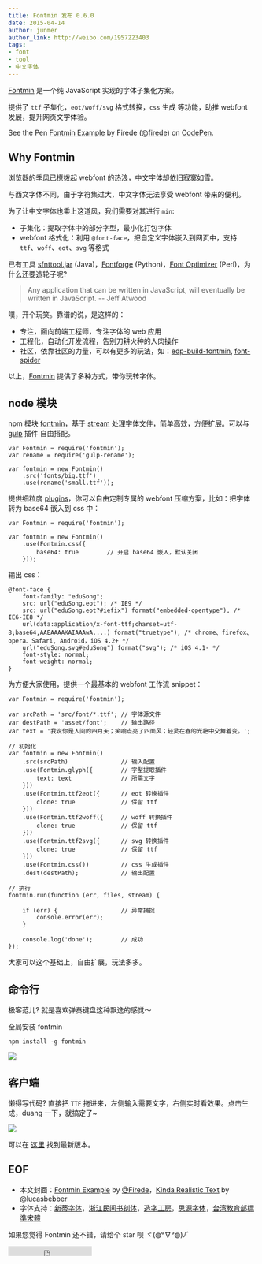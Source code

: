 ```yaml
---
title: Fontmin 发布 0.6.0
date: 2015-04-14
author: junmer
author_link: http://weibo.com/1957223403
tags:
- font
- tool
- 中文字体
---
```


[Fontmin](http://ecomfe.github.io/fontmin/) 是一个纯 JavaScript 实现的字体子集化方案。

提供了 `ttf` 子集化，`eot/woff/svg` 格式转换，`css` 生成 等功能，助推 webfont 发展，提升网页文字体验。

<p data-height="350" data-theme-id="0" data-slug-hash="raEXBX" data-default-tab="result" data-user="firede" class='codepen'>See the Pen <a href='http://codepen.io/firede/pen/raEXBX/'>Fontmin Example</a> by Firede (<a href='http://codepen.io/firede'>@firede</a>) on <a href='http://codepen.io'>CodePen</a>.</p>
<script async src="//assets.codepen.io/assets/embed/ei.js"></script>

<!-- more -->

## Why Fontmin 

浏览器的季风已撩拨起 webfont 的热浪，中文字体却依旧寂寞如雪。

与西文字体不同，由于字符集过大，中文字体无法享受 webfont 带来的便利。 

为了让中文字体也乘上这道风，我们需要对其进行 `min`:

- 子集化：提取字体中的部分字型，最小化打包字体
- webfont 格式化：利用 `@font-face`，把自定义字体嵌入到网页中，支持 `ttf`、`woff`、`eot`、`svg` 等格式 

已有工具 [sfnttool.jar](https://code.google.com/p/sfntly/) (Java)，[Fontforge](https://github.com/fontforge/fontforge) (Python)，[Font Optimizer](https://bitbucket.org/philip/font-optimizer/src/) (Perl)，为什么还要造轮子呢?

> Any application that can be written in JavaScript, will eventually be written in JavaScript.
> -- Jeff Atwood

噗，开个玩笑。靠谱的说，是这样的：

- 专注，面向前端工程师，专注字体的 web 应用
- 工程化，自动化开发流程，告别刀耕火种的人肉操作 
- 社区，依靠社区的力量，可以有更多的玩法，如：[edp-build-fontmin](http://efe.baidu.com/blog/chinese-font-build/), [font-spider](https://github.com/aui/font-spider)

以上，[Fontmin](http://ecomfe.github.io/fontmin/) 提供了多种方式，带你玩转字体。

## node 模块 

npm 模块 [fontmin](https://www.npmjs.com/package/fontmin)，基于 [stream](https://nodejs.org/api/stream.html) 处理字体文件，简单高效，方便扩展。可以与 [gulp](https://github.com/gulpjs/gulp) 插件 自由搭配。

```
var Fontmin = require('fontmin');
var rename = require('gulp-rename');

var fontmin = new Fontmin()
    .src('fonts/big.ttf')
    .use(rename('small.ttf'));
```

提供细粒度 [plugins](https://github.com/ecomfe/fontmin#plugins)，你可以自由定制专属的 webfont 压缩方案，比如：把字体转为 base64 嵌入到 css 中：

```
var Fontmin = require('fontmin');

var fontmin = new Fontmin()
    .use(Fontmin.css({
        base64: true		// 开启 base64 嵌入，默认关闭
    }));
```

输出 css：

```
@font-face {
    font-family: "eduSong";
    src: url("eduSong.eot"); /* IE9 */
    src: url("eduSong.eot?#iefix") format("embedded-opentype"), /* IE6-IE8 */
    url(data:application/x-font-ttf;charset=utf-8;base64,AAEAAAAKAIAAAwA....) format("truetype"), /* chrome、firefox、opera、Safari, Android，iOS 4.2+ */
    url("eduSong.svg#eduSong") format("svg"); /* iOS 4.1- */
    font-style: normal;
    font-weight: normal;
}
```

为方便大家使用，提供一个最基本的 webfont 工作流 snippet：

```
var Fontmin = require('fontmin');

var srcPath = 'src/font/*.ttf'; // 字体源文件
var destPath = 'asset/font';    // 输出路径
var text = '我说你是人间的四月天；笑响点亮了四面风；轻灵在春的光艳中交舞着变。';

// 初始化
var fontmin = new Fontmin()
    .src(srcPath)               // 输入配置
    .use(Fontmin.glyph({        // 字型提取插件
        text: text              // 所需文字
    }))
    .use(Fontmin.ttf2eot({      // eot 转换插件
        clone: true             // 保留 ttf
    }))
    .use(Fontmin.ttf2woff({     // woff 转换插件
        clone: true             // 保留 ttf
    }))
    .use(Fontmin.ttf2svg({      // svg 转换插件
        clone: true             // 保留 ttf
    }))
    .use(Fontmin.css())         // css 生成插件
    .dest(destPath);            // 输出配置

// 执行
fontmin.run(function (err, files, stream) {

    if (err) {                  // 异常捕捉
        console.error(err);
    }

    console.log('done');        // 成功
});
```

大家可以这个基础上，自由扩展，玩法多多。

## 命令行

极客范儿? 就是喜欢弹奏键盘这种飘逸的感觉～

全局安装 fontmin 

```
npm install -g fontmin
```

![](/blog/fontmin-0.6.0/img/terminal.png)

## 客户端

懒得写代码? 直接把 `TTF` 拖进来，左侧输入需要文字，右侧实时看效果。点击生成，duang 一下，就搞定了~

![](/blog/fontmin-0.6.0/img/app.png)

可以在 [这里](https://github.com/ecomfe/fontmin-app/releases) 找到最新版本。

## EOF

- 本文封面：[Fontmin Example](http://codepen.io/firede/pen/raEXBX) by [@Firede](http://weibo.com/firede)，[Kinda Realistic Text](http://codepen.io/lbebber/pen/dalKF) by [@lucasbebber](https://twitter.com/lucasbebber)
- 字体支持：[新蒂字体](http://www.sentyfont.com/)，[浙江民间书刻体](http://weibo.com/eonway)，[造字工房](http://www.makefont.com/)，[思源字体](https://github.com/adobe-fonts/source-han-sans)，[台湾教育部標準宋體](http://www.edu.tw/pages/detail.aspx?Node=3691&Page=17009&Index=6)

如果您觉得 Fontmin 还不错，请给个 star 呗 ヾ(◍°∇°◍)ﾉﾞ

<iframe src="https://ghbtns.com/github-btn.html?user=ecomfe&repo=fontmin&type=star&count=true" frameborder="0" scrolling="0" width="170px" height="20px"></iframe>

